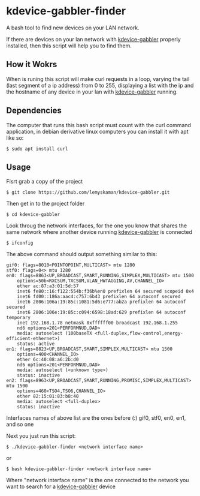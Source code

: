 # kdevice-gabbler-finder
A bash tool to find new devices on your LAN network.

If there are devices on your lan network with [kdevice-gabbler](https://github.com/lemyskaman/kdevice-gabbler) properly installed, then this script will help you to find them.

## How it Wokrs
When is runing this script will make curl requests in a loop, varying the tail (last segment of a ip address) from 0 to 255, displaying a list with the ip and the hostname of any device in your lan with [kdevice-gabbler](https://github.com/lemyskaman/kdevice-gabbler) running.

## Dependencies 
The computer that runs this bash script must count with the curl command application, in debian derivative linux computers you can install it with apt like so:

    $ sudo apt install curl

## Usage
Fisrt grab a copy of the project 

    $ git clone https://github.com/lemyskaman/kdevice-gabbler.git

Then get in to the project folder

    $ cd kdevice-gabbler

Look throug the network interfaces, for the one you know that shares the same network where another device running [kdevice-gabbler](https://github.com/lemyskaman/kdevice-gabbler) is connected

    $ ifconfig

The above command should output something similar to this:

    gif0: flags=8010<POINTOPOINT,MULTICAST> mtu 1280
    stf0: flags=0<> mtu 1280
    en0: flags=8863<UP,BROADCAST,SMART,RUNNING,SIMPLEX,MULTICAST> mtu 1500
        options=50b<RXCSUM,TXCSUM,VLAN_HWTAGGING,AV,CHANNEL_IO>
        ether ac:87:a3:01:5d:57 
        inet6 fe80::16:f122:554b:f36b%en0 prefixlen 64 secured scopeid 0x4 
        inet6 fd00::186a:aac4:c757:6b43 prefixlen 64 autoconf secured 
        inet6 2806:106a:19:85c:1081:5d6:e777:ab2a prefixlen 64 autoconf secured 
        inet6 2806:106e:19:85c:c094:6598:18ad:629 prefixlen 64 autoconf temporary 
        inet 192.168.1.78 netmask 0xffffff00 broadcast 192.168.1.255
        nd6 options=201<PERFORMNUD,DAD>
        media: autoselect (100baseTX <full-duplex,flow-control,energy-efficient-ethernet>)
        status: active
    en1: flags=8823<UP,BROADCAST,SMART,SIMPLEX,MULTICAST> mtu 1500
        options=400<CHANNEL_IO>
        ether 6c:40:08:a6:2b:d0 
        nd6 options=201<PERFORMNUD,DAD>
        media: autoselect (<unknown type>)
        status: inactive
    en2: flags=8963<UP,BROADCAST,SMART,RUNNING,PROMISC,SIMPLEX,MULTICAST> mtu 1500
        options=460<TSO4,TSO6,CHANNEL_IO>
        ether 82:15:01:83:b8:40 
        media: autoselect <full-duplex>
        status: inactive

Interfaces names of above list are the ones before (:) gif0, stf0, en0, en1,  and so one 

Next you just run this script:

    $ ./kdevice-gabbler-finder <network interface name>
    
or

    $ bash kdevice-gabbler-finder <network interface name>

Where "network interface name" is the one connected to the network you want to search for a [kdevice-gabbler](https://github.com/lemyskaman/kdevice-gabbler) device

    

